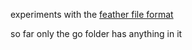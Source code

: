 experiments with the [feather file format](http://github.com/wesm/feather)

so far only the go folder has anything in it